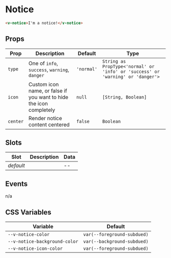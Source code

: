 # Notice

```html
<v-notice>I'm a notice!</v-notice>
```

## Props

| Prop     | Description                                                        | Default    | Type                                                                           |
| -------- | ------------------------------------------------------------------ | ---------- | ------------------------------------------------------------------------------ |
| `type`   | One of `info`, `success`, `warning`, `danger`                      | `'normal'` | `String as PropType<'normal' or 'info' or 'success' or 'warning' or 'danger'>` |
| `icon`   | Custom icon name, or false if you want to hide the icon completely | `null`     | `[String, Boolean]`                                                            |
| `center` | Render notice content centered                                     | `false`    | `Boolean`                                                                      |

## Slots

| Slot      | Description | Data |
| --------- | ----------- | ---- |
| _default_ |             | --   |

## Events

n/a

## CSS Variables

| Variable                      | Default                     |
| ----------------------------- | --------------------------- |
| `--v-notice-color`            | `var(--foreground-subdued)` |
| `--v-notice-background-color` | `var(--background-subdued)` |
| `--v-notice-icon-color`       | `var(--foreground-subdued)` |
